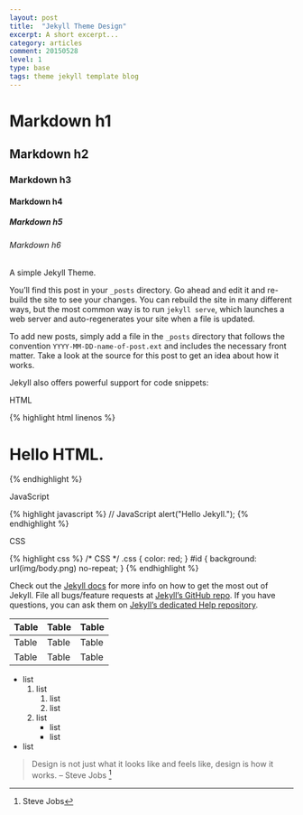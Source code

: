 ```yaml
---
layout: post
title:  "Jekyll Theme Design"
excerpt: A short excerpt...
category: articles
comment: 20150528
level: 1
type: base
tags: theme jekyll template blog
---
```


<!--
level

1 = beginner
2 = medium
3 = expert
4 = master

type

base
photoshop
illustrator
sketch
javascript


-->


# Markdown h1 

## Markdown h2

### Markdown h3

#### Markdown h4

##### Markdown h5

###### Markdown h6

A simple Jekyll Theme. 

You’ll find this post in your `_posts` directory. Go ahead and edit it and re-build the site to see your changes. You can rebuild the site in many different ways, but the most common way is to run `jekyll serve`, which launches a web server and auto-regenerates your site when a file is updated.

To add new posts, simply add a file in the `_posts` directory that follows the convention `YYYY-MM-DD-name-of-post.ext` and includes the necessary front matter. Take a look at the source for this post to get an idea about how it works.

Jekyll also offers powerful support for code snippets:

HTML

{% highlight html linenos %}
<!DOCTYPE html>
<html>
    <head>
        <meta charset="utf-8">
        <title>HTML</title>
    </head>
    <body>
        <h1>Hello HTML.</h1>
    </body>
</html>
{% endhighlight %}

JavaScript

{% highlight javascript %}
// JavaScript
alert("Hello Jekyll.");
{% endhighlight %}

CSS

{% highlight css %}
/* CSS */
.css {
    color: red;
}
#id {
    background: url(img/body.png) no-repeat;
}
{% endhighlight %}

Check out the [Jekyll docs][jekyll] for more info on how to get the most out of Jekyll. File all bugs/feature requests at [Jekyll’s GitHub repo][jekyll-gh]. If you have questions, you can ask them on [Jekyll’s dedicated Help repository][jekyll-help].

[jekyll]:      http://jekyllrb.com
[jekyll-gh]:   https://github.com/jekyll/jekyll
[jekyll-help]: https://github.com/jekyll/jekyll-help

Table | Table | Table 
-- | -- | -- 
Table | Table | Table 
Table | Table | Table 

- list
	1. list
	    1. list
	    2. list
	2. list
	    - list
	    - list
- list

> Design is not just what it looks like and feels like, design is how it works. 
> – Steve Jobs [^Steve_Jobs]

[^Steve_Jobs]: Steve Jobs





